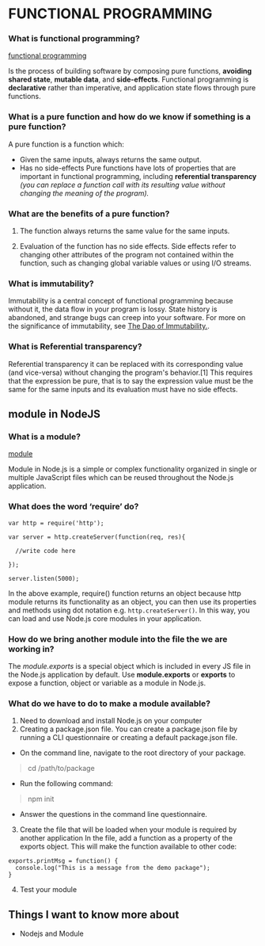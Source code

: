 # FUNCTIONAL PROGRAMMING

### What is functional programming?

[functional programming](https://i.ytimg.com/vi/PyKZMY-_TI8/maxresdefault.jpg)

Is the process of building software by composing pure functions, **avoiding shared state**, **mutable data**, and **side-effects**. Functional programming is **declarative** rather than imperative, and application state flows through pure functions.

### What is a pure function and how do we know if something is a pure function?
A pure function is a function which:
* Given the same inputs, always returns the same output.
* Has no side-effects
Pure functions have lots of properties that are important in functional programming, including **referential transparency** *(you can replace a function call with its resulting value without changing the meaning of the program).*

### What are the benefits of a pure function?
1. The function always returns the same value for the same inputs.

2. Evaluation of the function has no side effects. Side effects refer to changing other attributes of the program not contained within the function, such as changing global variable values or using I/O streams.

### What is immutability?
Immutability is a central concept of functional programming because without it, the data flow in your program is lossy. State history is abandoned, and strange bugs can creep into your software.
For more on the significance of immutability, see [The Dao of Immutability.](https://medium.com/javascript-scene/the-dao-of-immutability-9f91a70c88cd).

### What is Referential transparency?
Referential transparency it can be replaced with its corresponding value (and vice-versa) without changing the program's behavior.[1] This requires that the expression be pure, that is to say the expression value must be the same for the same inputs and its evaluation must have no side effects.

## module in NodeJS
### What is a module?

[module](https://parallelcodes.com/wp-content/uploads/2020/11/node-js-custom-module-example.png)

Module in Node.js is a simple or complex functionality organized in single or multiple JavaScript files which can be reused throughout the Node.js application.

### What does the word ‘require’ do?

```
var http = require('http');

var server = http.createServer(function(req, res){

  //write code here

});

server.listen(5000);
```
In the above example, require() function returns an object because http module returns its functionality as an object, you can then use its properties and methods using dot notation e.g. `http.createServer()`.
In this way, you can load and use Node.js core modules in your application.

### How do we bring another module into the file the we are working in?
The *module.exports* is a special object which is included in every JS file in the Node.js application by default. Use **module.exports** or **exports** to expose a function, object or variable as a module in Node.js.

### What do we have to do to make a module available?
1. Need to download and install Node.js on your computer
2.  Creating a package.json file.
You can create a package.json file by running a CLI questionnaire or creating a default package.json file.
* On the command line, navigate to the root directory of your package.

> cd /path/to/package

* Run the following command:

> npm init

* Answer the questions in the command line questionnaire.

3. Create the file that will be loaded when your module is required by another application
In the file, add a function as a property of the exports object. This will make the function available to other code:

```
exports.printMsg = function() {
  console.log("This is a message from the demo package");
}
```
4. Test your module


## Things I want to know more about
* Nodejs and Module